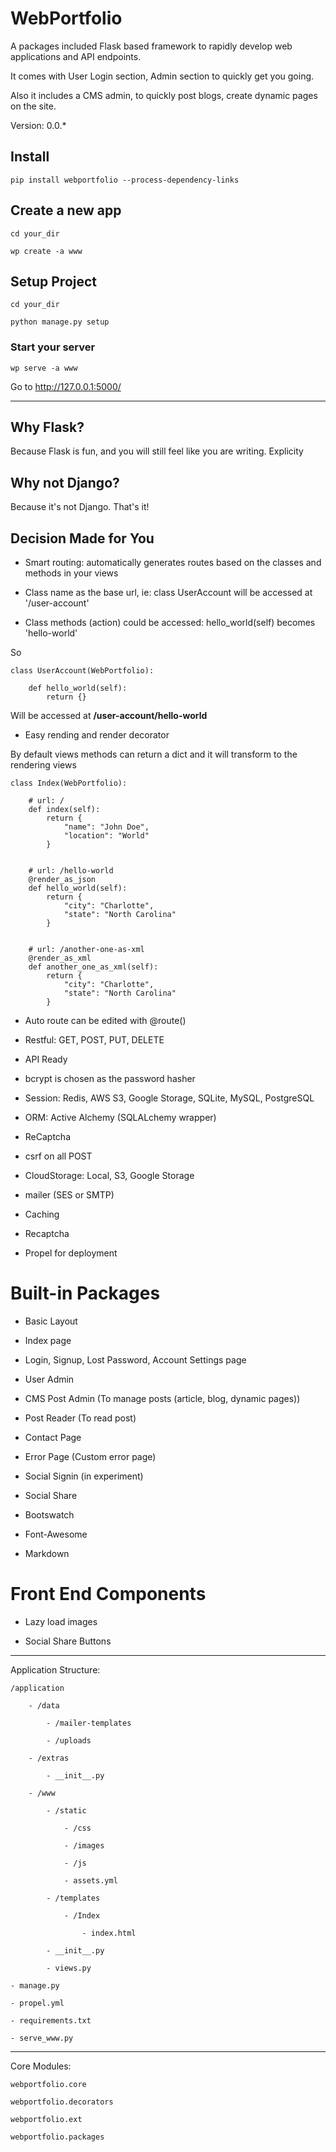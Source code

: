 # WebPortfolio

A packages included Flask based framework to rapidly develop web applications 
and API endpoints. 

It comes with User Login section, Admin section to quickly get you going.

Also it includes a CMS admin, to quickly post blogs, create dynamic pages on the site.

Version: 0.0.*

## Install

    pip install webportfolio --process-dependency-links
    
## Create a new app

    cd your_dir 
    
    wp create -a www
    
## Setup Project
    
    cd your_dir 
    
    python manage.py setup
    
### Start your server

    wp serve -a www

Go to http://127.0.0.1:5000/

---
    
## Why Flask?

Because Flask is fun, and you will still feel like you are writing. Explicity


## Why not Django? 

Because it's not Django. That's it! 


## Decision Made for You

- Smart routing: automatically generates routes based on the classes and methods in your views
    
- Class name as the base url, ie: class UserAccount will be accessed at '/user-account'

- Class methods (action) could be accessed: hello_world(self) becomes 'hello-world'

So

    class UserAccount(WebPortfolio):
        
        def hello_world(self):
            return {}

Will be accessed at **/user-account/hello-world**

- Easy rending and render decorator

By default views methods can return a dict and it will transform to the rendering views

    class Index(WebPortfolio):
    
        # url: /
        def index(self):
            return {
                "name": "John Doe",
                "location": "World"
            }


        # url: /hello-world
        @render_as_json
        def hello_world(self):
            return {
                "city": "Charlotte",
                "state": "North Carolina"
            }
            
        
        # url: /another-one-as-xml
        @render_as_xml
        def another_one_as_xml(self):
            return {
                "city": "Charlotte",
                "state": "North Carolina"
            }


- Auto route can be edited with @route()

- Restful: GET, POST, PUT, DELETE

- API Ready

- bcrypt is chosen as the password hasher

- Session: Redis, AWS S3, Google Storage, SQLite, MySQL, PostgreSQL

- ORM: Active Alchemy (SQLALchemy wrapper)

- ReCaptcha

- csrf on all POST

- CloudStorage: Local, S3, Google Storage

- mailer (SES or SMTP)

- Caching

- Recaptcha

- Propel for deployment



# Built-in Packages

- Basic Layout

- Index page

- Login, Signup, Lost Password, Account Settings page

- User Admin

- CMS Post Admin (To manage posts (article, blog, dynamic pages))

- Post Reader (To read post)

- Contact Page

- Error Page (Custom error page)

- Social Signin (in experiment)

- Social Share

- Bootswatch

- Font-Awesome

- Markdown


# Front End Components

- Lazy load images

- Social Share Buttons


---
 
Application Structure:

    /application
    
        - /data
        
            - /mailer-templates
            
            - /uploads
        
        - /extras
        
            - __init__.py
        
        - /www
        
            - /static
                
                - /css
                
                - /images
                
                - /js
                
                - assets.yml
                
            - /templates
            
                - /Index
                    
                    - index.html
            
            - __init__.py
            
            - views.py
        
    - manage.py
    
    - propel.yml
    
    - requirements.txt
    
    - serve_www.py


---


Core Modules:

    webportfolio.core
    
    webportfolio.decorators
    
    webportfolio.ext
    
    webportfolio.packages
    
    
